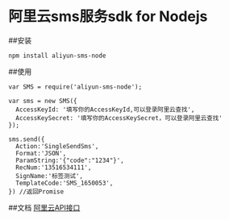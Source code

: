 # 阿里云sms服务sdk for Nodejs

##安装
```
npm install aliyun-sms-node
```

##使用
```
var SMS = require('aliyun-sms-node');

var sms = new SMS({
  AccessKeyId: '填写你的AccessKeyId,可以登录阿里云查找',
  AccessKeySecret: '填写你的AccessKeySecret，可以登录阿里云查找'
});

sms.send({
  Action:'SingleSendSms',
  Format:'JSON',
  ParamString:'{"code":"1234"}',
  RecNum:'13516534111',
  SignName:'标签测试',
  TemplateCode:'SMS_1650053',
}) //返回Promise

```

##文档
[阿里云API接口](https://help.aliyun.com/document_detail/44364.html?spm=5176.8195934.507901.9.vBQY4s)